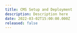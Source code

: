 ```yaml
---
title: CMS Setup and Deployment
description: Description here
date: 2022-03-02T15:00:00.000Z
released: false
---
```

